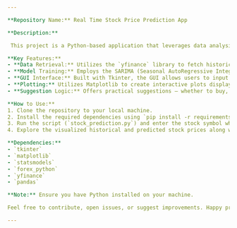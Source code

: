 ```yaml
---

**Repository Name:** Real Time Stock Price Prediction App

**Description:**

 This project is a Python-based application that leverages data analysis, time series modeling, and a graphical user interface (GUI) to predict future stock prices and provide valuable insights for decision-making.

**Key Features:**
- **Data Retrieval:** Utilizes the `yfinance` library to fetch historical stock data for the chosen symbol.
- **Model Training:** Employs the SARIMA (Seasonal AutoRegressive Integrated Moving Average) model from the `statsmodels` library to train and predict stock prices.
- **GUI Interface:** Built with Tkinter, the GUI allows users to input a stock symbol, triggering the prediction and visualization process.
- **Plotting:** Utilizes Matplotlib to create interactive plots displaying historical stock prices and predicted future values.
- **Suggestion Logic:** Offers practical suggestions – whether to buy, sell, or hold the stock – based on predicted and current prices.

**How to Use:**
1. Clone the repository to your local machine.
2. Install the required dependencies using `pip install -r requirements.txt`.
3. Run the script (`stock_prediction.py`) and enter the stock symbol when prompted.
4. Explore the visualized historical and predicted stock prices along with actionable suggestions.

**Dependencies:**
- `tkinter`
- `matplotlib`
- `statsmodels`
- `forex_python`
- `yfinance`
- `pandas`

**Note:** Ensure you have Python installed on your machine.

Feel free to contribute, open issues, or suggest improvements. Happy predicting!

---
```

